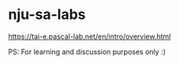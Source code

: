 # nju-sa-labs
https://tai-e.pascal-lab.net/en/intro/overview.html

PS: For learning and discussion purposes only :)
